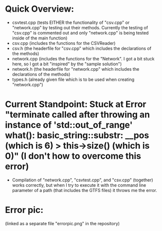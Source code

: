 # Quick Overview:
- csvtest.cpp (tests EITHER the functionality of "csv.cpp" or "network.cpp" by testing out their methods. Currently the testing of "csv.cpp" is commented out and only "network.cpp" is being tested inside of the main function)
- csv.cpp (includes the functions for the CSVReader)
- csv.h (the headerfile for "csv.cpp" which includes the declarations of the methods)
- network.cpp (includes the functions for the "Network". I got a bit stuck here, so I got a bit "inspired" by the "sample solution")
- network.h (the headerfile for "network.cpp" which includes the declarations of the methods)
- types.h (already given file which is to be used when creating "network.cpp")

# Current Standpoint: Stuck at Error "terminate called after throwing an instance of 'std::out_of_range' what():  basic_string::substr: __pos (which is 6) > this->size() (which is 0)" (I don't how to overcome this error)
- Compilation of "network.cpp", "csvtest.cpp", and "csv.cpp" (together) works correctly, but when I try to execute it with the command line parameter of a path (that includes the GTFS files) it throws me the error.

# Error pic:
(linked as a separate file "errorpic.png" in the repository)

